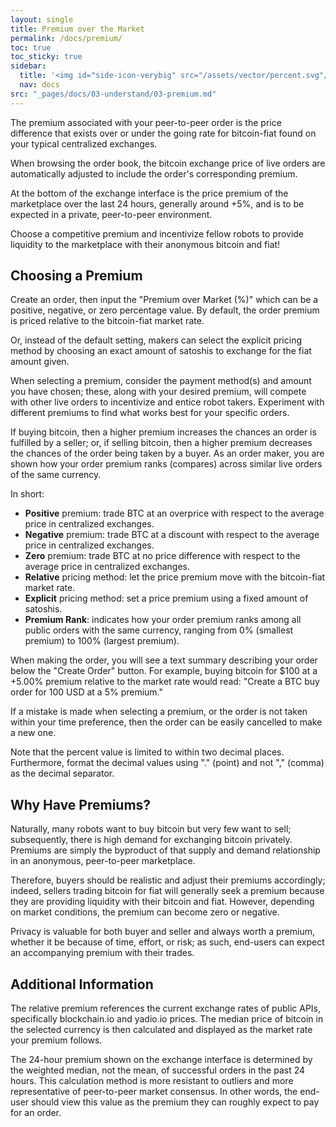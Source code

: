```yaml
---
layout: single
title: Premium over the Market
permalink: /docs/premium/
toc: true
toc_sticky: true
sidebar:
  title: '<img id="side-icon-verybig" src="/assets/vector/percent.svg"/>Premium'
  nav: docs
src: "_pages/docs/03-understand/03-premium.md"
---
```


The premium associated with your peer-to-peer order is the price difference that exists over or under the going rate for bitcoin-fiat found on your typical centralized exchanges.

When browsing the order book, the bitcoin exchange price of live orders are automatically adjusted to include the order's corresponding premium.

At the bottom of the exchange interface is the price premium of the marketplace over the last 24 hours, generally around +5%, and is to be expected in a private, peer-to-peer environment.

Choose a competitive premium and incentivize fellow robots to provide liquidity to the marketplace with their anonymous bitcoin and fiat!

## **Choosing a Premium**

Create an order, then input the "Premium over Market (%)" which can be a positive, negative, or zero percentage value. By default, the order premium is priced relative to the bitcoin-fiat market rate.

Or, instead of the default setting, makers can select the explicit pricing method by choosing an exact amount of satoshis to exchange for the fiat amount given.

When selecting a premium, consider the payment method(s) and amount you have chosen; these, along with your desired premium, will compete with other live orders to incentivize and entice robot takers. Experiment with different premiums to find what works best for your specific orders.

If buying bitcoin, then a higher premium increases the chances an order is fulfilled by a seller; or, if selling bitcoin, then a higher premium decreases the chances of the order being taken by a buyer. As an order maker, you are shown how your order premium ranks (compares) across similar live orders of the same currency.

In short:
* **Positive** premium: trade BTC at an overprice with respect to the average price in centralized exchanges.
* **Negative** premium: trade BTC at a discount with respect to the average price in centralized exchanges.
* **Zero** premium: trade BTC at no price difference with respect to the average price in centralized exchanges.
* **Relative** pricing method: let the price premium move with the bitcoin-fiat market rate.
* **Explicit** pricing method: set a price premium using a fixed amount of satoshis.
* **Premium Rank**: indicates how your order premium ranks among all public orders with the same currency, ranging from 0% (smallest premium) to 100% (largest premium).

When making the order, you will see a text summary describing your order below the "Create Order" button. For example, buying bitcoin for $100 at a +5.00% premium relative to the market rate would read: "Create a BTC buy order for 100 USD at a 5% premium."

If a mistake is made when selecting a premium, or the order is not taken within your time preference, then the order can be easily cancelled to make a new one.

Note that the percent value is limited to within two decimal places. Furthermore, format the decimal values using "." (point) and not "," (comma) as the decimal separator.

## **Why Have Premiums?**

Naturally, many robots want to buy bitcoin but very few want to sell; subsequently, there is high demand for exchanging bitcoin privately. Premiums are simply the byproduct of that supply and demand relationship in an anonymous, peer-to-peer marketplace.

Therefore, buyers should be realistic and adjust their premiums accordingly; indeed, sellers trading bitcoin for fiat will generally seek a premium because they are providing liquidity with their bitcoin and fiat. However, depending on market conditions, the premium can become zero or negative.

Privacy is valuable for both buyer and seller and always worth a premium, whether it be because of time, effort, or risk; as such, end-users can expect an accompanying premium with their trades.

## **Additional Information**

The relative premium references the current exchange rates of public APIs, specifically blockchain.io and yadio.io prices. The median price of bitcoin in the selected currency is then calculated and displayed as the market rate your premium follows.

The 24-hour premium shown on the exchange interface is determined by the weighted median, not the mean, of successful orders in the past 24 hours. This calculation method is more resistant to outliers and more representative of peer-to-peer market consensus. In other words, the end-user should view this value as the premium they can roughly expect to pay for an order.

